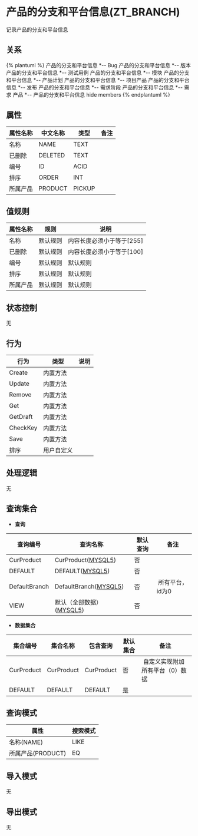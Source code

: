 # 产品的分支和平台信息(ZT_BRANCH)

  记录产品的分支和平台信息

## 关系
{% plantuml %}
产品的分支和平台信息 *-- Bug 
产品的分支和平台信息 *-- 版本 
产品的分支和平台信息 *-- 测试用例 
产品的分支和平台信息 *-- 模块 
产品的分支和平台信息 *-- 产品计划 
产品的分支和平台信息 *-- 项目产品 
产品的分支和平台信息 *-- 发布 
产品的分支和平台信息 *-- 需求阶段 
产品的分支和平台信息 *-- 需求 
产品 *-- 产品的分支和平台信息 
hide members
{% endplantuml %}

## 属性

| 属性名称        |    中文名称    | 类型     |  备注  |
| --------   |------------| -----   |  -------- | 
|名称|NAME|TEXT|&nbsp;|
|已删除|DELETED|TEXT|&nbsp;|
|编号|ID|ACID|&nbsp;|
|排序|ORDER|INT|&nbsp;|
|所属产品|PRODUCT|PICKUP|&nbsp;|

## 值规则
| 属性名称    | 规则    |  说明  |
| --------   |------------| ----- | 
|名称|默认规则|内容长度必须小于等于[255]|
|已删除|默认规则|内容长度必须小于等于[100]|
|编号|默认规则|默认规则|
|排序|默认规则|默认规则|
|所属产品|默认规则|默认规则|

## 状态控制

无


## 行为
| 行为    | 类型    |  说明  |
| --------   |------------| ----- | 
|Create|内置方法|&nbsp;|
|Update|内置方法|&nbsp;|
|Remove|内置方法|&nbsp;|
|Get|内置方法|&nbsp;|
|GetDraft|内置方法|&nbsp;|
|CheckKey|内置方法|&nbsp;|
|Save|内置方法|&nbsp;|
|排序|用户自定义|&nbsp;|

## 处理逻辑
无

## 查询集合

* **查询**

| 查询编号 | 查询名称       | 默认查询 |   备注|
| --------  | --------   | --------   | ----- |
|CurProduct|CurProduct([MYSQL5](../../appendix/query_MYSQL5.md#Branch_CurProduct))|否|&nbsp;|
|DEFAULT|DEFAULT([MYSQL5](../../appendix/query_MYSQL5.md#Branch_Default))|否|&nbsp;|
|DefaultBranch|DefaultBranch([MYSQL5](../../appendix/query_MYSQL5.md#Branch_DefaultBranch))|否|&nbsp;所有平台，id为0|
|VIEW|默认（全部数据）([MYSQL5](../../appendix/query_MYSQL5.md#Branch_View))|否|&nbsp;|

* **数据集合**

| 集合编号 | 集合名称   |  包含查询  | 默认集合 |   备注|
| --------  | --------   | -------- | --------   | ----- |
|CurProduct|CurProduct|CurProduct|否|&nbsp;自定义实现附加所有平台（0）数据|
|DEFAULT|DEFAULT|DEFAULT|是|&nbsp;|

## 查询模式
| 属性      |    搜索模式     |
| --------   |------------|
|名称(NAME)|LIKE|
|所属产品(PRODUCT)|EQ|

## 导入模式
无


## 导出模式
无
